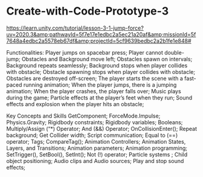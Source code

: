 # Create-with-Code-Prototype-3
https://learn.unity.com/tutorial/lesson-3-1-jump-force?uv=2020.3&amp;pathwayId=5f7e17e1edbc2a5ec21a20af&amp;missionId=5f7648a4edbc2a5578eb67df&amp;projectId=5cf9639bedbc2a2b1fe1e848#

Functionalities:
Player jumps on spacebar press;
Player cannot double-jump;
Obstacles and Background move left;
Obstacles spawn on intervals;
Background repeats seamlessly;
Background stops when player collides with obstacle;
Obstacle spawning stops when player collides with obstacle;
Obstacles are destroyed off-screen;
The player starts the scene with a fast-paced running animation;
When the player jumps, there is a jumping animation;
When the player crashes, the player falls over;
Music plays during the game;
Particle effects at the player’s feet when they run;
Sound effects and explosion when the player hits an obstacle;


Key Concepts and Skills
GetComponent;
ForceMode.Impulse;
Physics.Gravity;
Rigidbody constraints;
Rigidbody variables;
Booleans;
Multiply/Assign (“*) Operator;
And (&&) Operator;
OnCollisionEnter();
Repeat background;
Get Collider width;
Script communication;
Equal to (==) operator;
Tags;
CompareTag();
Animation Controllers;
Animation States, Layers, and Transitions;
Animation parameters;
Animation programming;
SetTrigger(), SetBool(), SetInt();
Not (!) operator;
Particle systems ;
Child object positioning;
Audio clips and Audio sources;
Play and stop sound effects;
